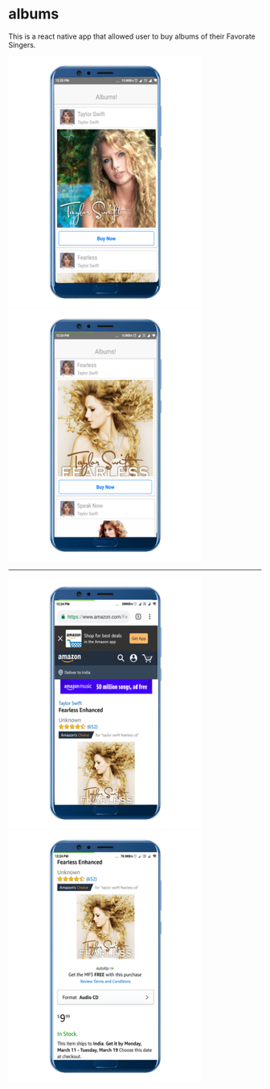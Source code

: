 # albums
This is a react native app that allowed user to buy albums of their Favorate Singers.
<div>
<img src="image/albums1.png" height="500" width="">
<img src="image/albums2.png" height="500" width="">
  </div>
  <hr/>
<div>
<img src="image/albums3.png" height="500" width="">
<img src="image/albums4.png" height="500" width="">
  </div>
